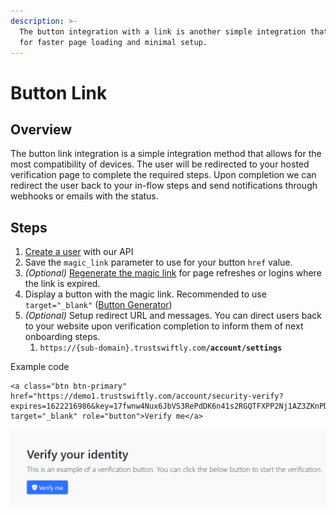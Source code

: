 ```yaml
---
description: >-
  The button integration with a link is another simple integration that allows
  for faster page loading and minimal setup.
---
```


# Button Link

## Overview

The button link integration is a simple integration method that allows for the most compatibility of devices. The user will be redirected to your hosted verification page to complete the required steps. Upon completion we can redirect the user back to your in-flow steps and send notifications through webhooks or emails with the status.

## Steps

1. [Create a user](https://docs.trustswiftly.com/users#create-user) with our API
2. Save the `magic_link` parameter to use for your button `href` value. 
3. _\(Optional\)_ [Regenerate the magic link](https://docs.trustswiftly.com/users#get-magic-link) for page refreshes or logins where the link is expired.
4. Display a button with the magic link. Recommended to use `target="_blank"` \([Button Generator](https://www.tutorialrepublic.com/twitter-bootstrap-button-generator.php)\)
5. _\(Optional\)_ Setup redirect URL and messages. You can direct users back to your website upon verification completion to inform them of next onboarding steps.
   1. `https://{sub-domain}.trustswiftly.com`**`/account/settings`**

Example code

```markup
<a class="btn btn-primary" href="https://demo1.trustswiftly.com/account/security-verify?expires=1622216986&key=17fwnw4Nux6JbVS3RePdDK6n41s2RGQTFXPP2Nj1AZ3ZKnPDD60RQ&signature=ea4da5121e023df8a9c7dfbfa715a56dc1ee3e55e5ef0d7e4986f22a72fb7cc2" target="_blank" role="button">Verify me</a>
```

![Example Verification Button](.gitbook/assets/image%20%2819%29.png)

